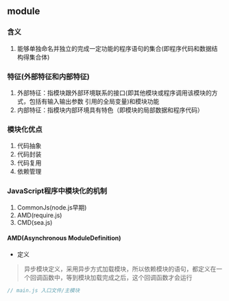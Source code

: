 ## module
### 含义
1. 能够单独命名并独立的完成一定功能的程序语句的集合(即程序代码和数据结构得集合体)

### 特征(外部特征和内部特征)
1. 外部特征：指模块跟外部环境联系的接口(即其他模块或程序调用该模块的方式，包括有输入输出参数
   引用的全局变量)和模块功能
2. 内部特征：指模块内部环境具有特色（即模块的局部数据和程序代码）

### 模块化优点
1. 代码抽象
2. 代码封装
3. 代码复用
4. 依赖管理

### JavaScript程序中模块化的机制
1. CommonJs(node.js早期)
2. AMD(require.js)
3. CMD(sea.js)

#### AMD(Asynchronous ModuleDefinition)
- 定义
> 异步模块定义，采用异步方式加载模块，所以依赖模块的语句，都定义在一个回调函数中，等到模块加载完成之后，这个回调函数才会运行
```js
// main.js 入口文件/主模块

```
